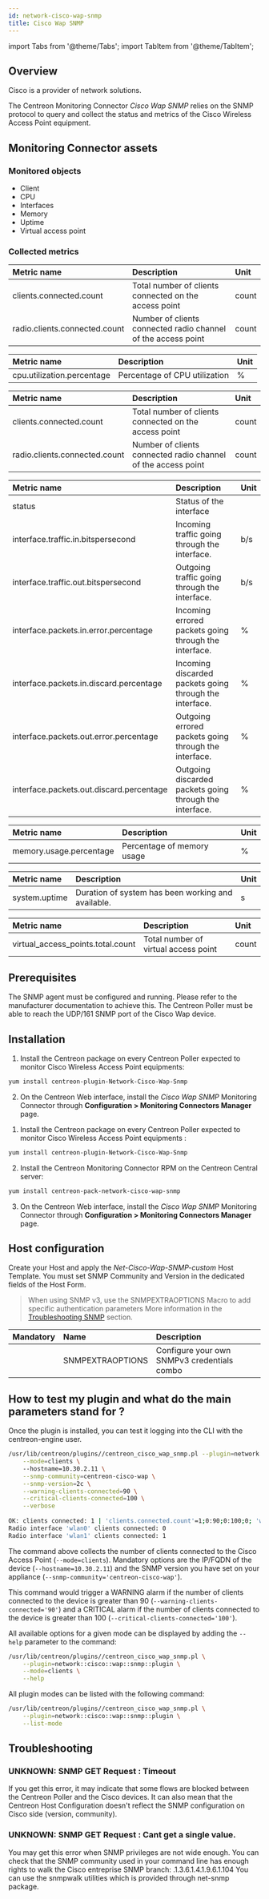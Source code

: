 ```yaml
---
id: network-cisco-wap-snmp
title: Cisco Wap SNMP
---
```

import Tabs from '@theme/Tabs';
import TabItem from '@theme/TabItem';


## Overview

Cisco  is a provider of network solutions.

The Centreon Monitoring Connector *Cisco Wap SNMP* relies on the SNMP protocol to query and collect the status and metrics of the Cisco Wireless Access Point equipment.

## Monitoring Connector assets

### Monitored objects

* Client
* CPU
* Interfaces
* Memory
* Uptime
* Virtual access point

### Collected metrics

<Tabs groupId="sync">
<TabItem value="Clients-1" label="Clients">

| Metric name                         | Description                                                    | Unit   |
| :---------------------------------- | :------------------------------------------------------------- | :----- |
| clients.connected.count             | Total number of clients connected on the access point          | count  |
| radio.clients.connected.count       | Number of clients connected radio channel of the access point  | count  |

</TabItem>
<TabItem value="CPU" label="CPU">

| Metric name                         | Description                    | Unit   |
| :---------------------------------- | :----------------------------- | :----- |
| cpu.utilization.percentage          | Percentage of CPU utilization  | %      |

</TabItem>
<TabItem value="Clients-2" label="Clients">

| Metric name                         | Description                                                    | Unit   |
| :---------------------------------- | :------------------------------------------------------------- | :----- |
| clients.connected.count             | Total number of clients connected on the access point          | count  |
| radio.clients.connected.count       | Number of clients connected radio channel of the access point  | count  |

</TabItem>
<TabItem value="Interfaces" label="Interfaces">

| Metric name                              | Description                                             | Unit |
|:---------------------------------------- |:------------------------------------------------------- | :--- |
| status                                   | Status of the interface                                 |      |
| interface.traffic.in.bitspersecond       | Incoming traffic going through the interface.           | b/s  |
| interface.traffic.out.bitspersecond      | Outgoing traffic going through the interface.           | b/s  |
| interface.packets.in.error.percentage    | Incoming errored packets going through the interface.   | %    |
| interface.packets.in.discard.percentage  | Incoming discarded packets going through the interface. | %    |
| interface.packets.out.error.percentage   | Outgoing errored packets going through the interface.   | %    |
| interface.packets.out.discard.percentage | Outgoing discarded packets going through the interface. | %    |

</TabItem>
<TabItem value="Memory" label="Memory">

| Metric name                         | Description                 | Unit   |
| :---------------------------------- | :-------------------------- | :----- |
| memory.usage.percentage             | Percentage of memory usage  | %      |

</TabItem>
<TabItem value="Uptime" label="Uptime">

| Metric name                 | Description                                        | Unit   |
| :-------------------------- | :------------------------------------------------- | :----- |
| system.uptime               | Duration of system has been working and available. | s      |

</TabItem>
<TabItem value="Virual Access Point" label="Virual Access Point">

| Metric name                         | Description                                | Unit   |
| :---------------------------------- | :----------------------------------------- | :----- |
| virtual_access_points.total.count   | Total number of virtual access point       | count  |

</TabItem>
</Tabs>

## Prerequisites

The SNMP agent must be configured and running. Please refer to the manufacturer documentation to achieve this.
The Centreon Poller must be able to reach the UDP/161 SNMP port of the Cisco Wap device.

## Installation

<Tabs groupId="sync">
<TabItem value="Online License" label="Online License">

1. Install the Centreon package on every Centreon Poller expected to monitor Cisco Wireless Access Point equipments:

```bash
yum install centreon-plugin-Network-Cisco-Wap-Snmp
```

2. On the Centreon Web interface, install the *Cisco Wap SNMP* Monitoring Connector through **Configuration > Monitoring Connectors Manager** page.

</TabItem>
<TabItem value="Offline License" label="Offline License">

1. Install the Centreon package on every Centreon Poller expected to monitor Cisco Wireless Access Point equipments :

```bash
yum install centreon-plugin-Network-Cisco-Wap-Snmp
```

2. Install the Centreon Monitoring Connector RPM on the Centreon Central server:

```bash
yum install centreon-pack-network-cisco-wap-snmp
```

3. On the Centreon Web interface, install the *Cisco Wap SNMP* Monitoring Connector through **Configuration > Monitoring Connectors Manager** page.

</TabItem>
</Tabs>

## Host configuration

Create your Host and apply the *Net-Cisco-Wap-SNMP-custom* Host Template. You must set SNMP Community and Version in the dedicated fields of the Host Form. 

> When using SNMP v3, use the SNMPEXTRAOPTIONS Macro to add specific authentication parameters 
> More information in the [Troubleshooting SNMP](../getting-started/how-to-guides/troubleshooting-plugins.md#snmpv3-options-mapping) section.

| Mandatory   | Name             | Description                                    |
| :---------- | :--------------- | :--------------------------------------------- |
|             | SNMPEXTRAOPTIONS | Configure your own SNMPv3 credentials combo    | 

## How to test my plugin and what do the main parameters stand for ?

Once the plugin is installed, you can test it logging into the CLI with the centreon-engine user.

```bash
/usr/lib/centreon/plugins//centreon_cisco_wap_snmp.pl --plugin=network::cisco::wap::snmp::plugin \
	--mode=clients \	
	--hostname=10.30.2.11 \
	--snmp-community=centreon-cisco-wap \
	--snmp-version=2c \
	--warning-clients-connected=90 \
	--critical-clients-connected=100 \
	--verbose
  
OK: clients connected: 1 | 'clients.connected.count'=1;0:90;0:100;0; 'wlan0#radio.clients.connected.count'=0;;;0; 'wlan1#radio.clients.connected.count'=1;;;0;
Radio interface 'wlan0' clients connected: 0
Radio interface 'wlan1' clients connected: 1
```

The command above collects the number of clients connected to the Cisco Access Point (```--mode=clients```). Mandatory options are the IP/FQDN of the device 
(```--hostname=10.30.2.11```) and the SNMP version you have set on your appliance (```--snmp-community='centreon-cisco-wap'```).

This command would trigger a WARNING alarm if the number of clients connected to the device is greater than 90 (``` --warning-clients-connected='90' ```) and 
a CRITICAL alarm if the number of clients connected to the device is greater than 100 (``` --critical-clients-connected='100' ```).

All available options for a given mode can be displayed by adding the ```--help``` parameter to the command:

```bash
/usr/lib/centreon/plugins//centreon_cisco_wap_snmp.pl \
	--plugin=network::cisco::wap::snmp::plugin \
	--mode=clients \
	--help
```

All plugin modes can be listed with the following command:

```bash
/usr/lib/centreon/plugins//centreon_cisco_wap_snmp.pl \
	--plugin=network::cisco::wap::snmp::plugin \
	--list-mode
```

## Troubleshooting

### UNKNOWN: SNMP GET Request : Timeout

If you get this error, it may indicate that some flows are blocked between the Centreon Poller and the Cisco devices. 
It can also mean that the Centreon Host Configuration doesn't reflect the SNMP configuration on Cisco side (version, community). 

### UNKNOWN: SNMP GET Request : Cant get a single value.

You may get this error when SNMP privileges are not wide enough. You can check that the SNMP community used in your command line has enough rights to walk the Cisco entreprise SNMP branch: .1.3.6.1.4.1.9.6.1.104
You can use the snmpwalk utilities which is provided through net-snmp package.
